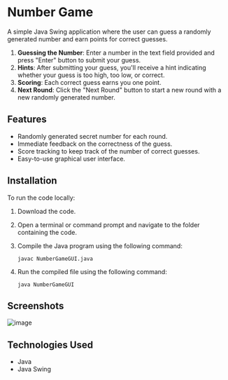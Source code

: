 # Number Game

A simple Java Swing application where the user can guess a randomly generated number and earn points for correct guesses.

1. **Guessing the Number**: Enter a number in the text field provided and press "Enter" button to submit your guess.
2. **Hints**: After submitting your guess, you'll receive a hint indicating whether your guess is too high, too low, or correct.
3. **Scoring**: Each correct guess earns you one point.
4. **Next Round**: Click the "Next Round" button to start a new round with a new randomly generated number.

## Features

- Randomly generated secret number for each round.
- Immediate feedback on the correctness of the guess.
- Score tracking to keep track of the number of correct guesses.
- Easy-to-use graphical user interface.

## Installation

To run the code locally:

1. Download the code.
2. Open a terminal or command prompt and navigate to the folder containing the code.
3. Compile the Java program using the following command:

    ```
    javac NumberGameGUI.java
    ```

4. Run the compiled file using the following command:

    ```
    java NumberGameGUI
    ```

## Screenshots
![image](https://github.com/angelaonggggg/Java/assets/130520093/8708c5af-c706-499e-816a-830ea140c94b)


## Technologies Used

- Java
- Java Swing


